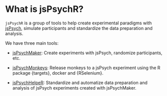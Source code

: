 # What is jsPsychR?

`jsPsychR` is a group of tools to help create experimental paradigms with [jsPsych](https://www.jspsych.org/), simulate participants and standardize the data preparation and analysis.

We have three main tools:

- [jsPsychMaker](https://gorkang.github.io/jsPsychR-manual/#jsPsychMaker): Create experiments with jsPsych, randomize participants, etc.

- [jsPsychMonkeys](https://gorkang.github.io/jsPsychR-manual/#jsPsychMonkeys): Release monkeys to a jsPsych experiment using the R package {targets}, docker and {RSelenium}.

- [jsPsychHelpeR](https://gorkang.github.io/jsPsychR-manual/#jsPsychHelpeR): Standardize and automatize data preparation and analysis of jsPsych experiments created with jsPsychMaker.

